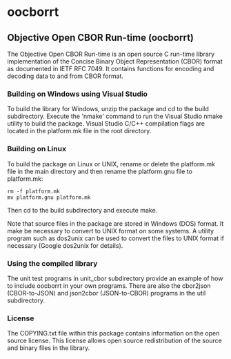 # oocborrt
## Objective Open CBOR Run-time (oocborrt)

The Objective Open CBOR Run-time is an open source C run-time 
library implementation of the Concise Binary Object Representation 
(CBOR) format as documented in IETF RFC 7049.  It contains functions
for encoding and decoding data to and from CBOR format.

### Building on Windows using Visual Studio

To build the library for Windows, unzip the package and cd to the build
subdirectory.  Execute the 'nmake' command to run the Visual Studio nmake 
utility to build the package. Visual Studio C/C++ compilation flags are 
located in the platform.mk file in the root directory.

### Building on Linux

To build the package on Linux or UNIX, rename or delete the platform.mk 
file in the main directory and then rename the platform.gnu file to 
platform.mk:

```
rm -f platform.mk
mv platform.gnu platform.mk
```

Then cd to the build subdirectory and execute make.

Note that source files in the package are stored in Windows (DOS) format. 
It make be necessary to convert to UNIX format on some systems. 
A utility program such as dos2unix can be used to convert the files 
to UNIX format if necessary (Google dos2unix for details).

### Using the compiled library

The unit test programs in unit_cbor subdirectory provide an example of 
how to include oocborrt in your own programs.  There are also the 
cbor2json (CBOR-to-JSON) and json2cbor (JSON-to-CBOR) programs in 
the util subdirectory.

### License

The COPYING.txt file within this package contains information on the 
open source license.  This license allows open source redistribution 
of the source and binary files in the library.

